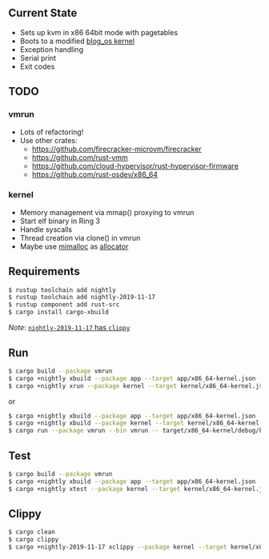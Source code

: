 ## Current State
* Sets up kvm in x86 64bit mode with pagetables
* Boots to a modified [blog_os kernel](https://os.phil-opp.com/)
* Exception handling
* Serial print
* Exit codes

## TODO
### vmrun
* Lots of refactoring!
* Use other crates:
    * https://github.com/firecracker-microvm/firecracker
    * https://github.com/rust-vmm
    * https://github.com/cloud-hypervisor/rust-hypervisor-firmware
    * https://github.com/rust-osdev/x86_64
### kernel    
* Memory management via mmap() proxying to vmrun
* Start elf binary in Ring 3
* Handle syscalls
* Thread creation via clone() in vmrun
* Maybe use [mimalloc](https://github.com/microsoft/mimalloc) as [allocator](https://github.com/purpleprotocol/mimalloc_rust) 

## Requirements

```bash
$ rustup toolchain add nightly
$ rustup toolchain add nightly-2019-11-17
$ rustup component add rust-src
$ cargo install cargo-xbuild
```

*Note*: [`nightly-2019-11-17` has `clippy`](https://rust-lang.github.io/rustup-components-history/index.html)

## Run

```bash
$ cargo build --package vmrun
$ cargo +nightly xbuild --package app --target app/x86_64-kernel.json
$ cargo +nightly xrun --package kernel --target kernel/x86_64-kernel.json
```

or

```bash
$ cargo +nightly xbuild --package app --target app/x86_64-kernel.json
$ cargo +nightly xbuild --package kernel --target kernel/x86_64-kernel.json
$ cargo run --package vmrun --bin vmrun -- target/x86_64-kernel/debug/kernel
```

## Test

```bash
$ cargo build --package vmrun
$ cargo +nightly xbuild --package app --target app/x86_64-kernel.json
$ cargo +nightly xtest --package kernel --target kernel/x86_64-kernel.json
```

## Clippy

```bash
$ cargo clean
$ cargo clippy
$ cargo +nightly-2019-11-17 xclippy --package kernel --target kernel/x86_64-kernel.json
```
